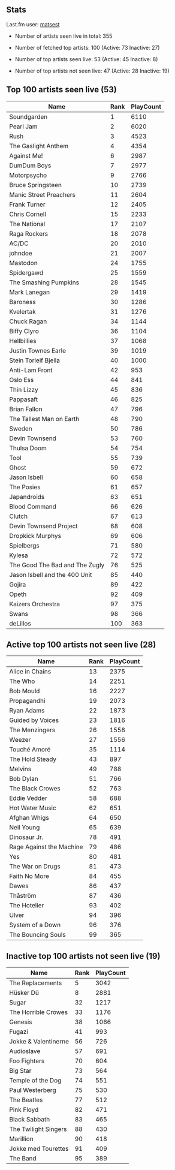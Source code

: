 ## Stats 


Last.fm user: [matsest](https://www.last.fm/user/matsest)

- Number of artists seen live in total: 355

- Number of fetched top artists: 100 (Active: 73 Inactive: 27)

- Number of top artists seen live: 53 (Active: 45 Inactive: 8)

- Number of top artists not seen live: 47 (Active: 28 Inactive: 19)

## Top 100 artists seen live (53)

Name                           | Rank | PlayCount
------------------------------ | ---- | ---------
Soundgarden                    | 1    | 6110     
Pearl Jam                      | 2    | 6020     
Rush                           | 3    | 4523     
The Gaslight Anthem            | 4    | 4354     
Against Me!                    | 6    | 2987     
DumDum Boys                    | 7    | 2977     
Motorpsycho                    | 9    | 2766     
Bruce Springsteen              | 10   | 2739     
Manic Street Preachers         | 11   | 2604     
Frank Turner                   | 12   | 2405     
Chris Cornell                  | 15   | 2233     
The National                   | 17   | 2107     
Raga Rockers                   | 18   | 2078     
AC/DC                          | 20   | 2010     
johndoe                        | 21   | 2007     
Mastodon                       | 24   | 1755     
Spidergawd                     | 25   | 1559     
The Smashing Pumpkins          | 28   | 1545     
Mark Lanegan                   | 29   | 1419     
Baroness                       | 30   | 1286     
Kvelertak                      | 31   | 1276     
Chuck Ragan                    | 34   | 1144     
Biffy Clyro                    | 36   | 1104     
Hellbillies                    | 37   | 1068     
Justin Townes Earle            | 39   | 1019     
Stein Torleif Bjella           | 40   | 1000     
Anti-Lam Front                 | 42   | 953      
Oslo Ess                       | 44   | 841      
Thin Lizzy                     | 45   | 836      
Pappasaft                      | 46   | 825      
Brian Fallon                   | 47   | 796      
The Tallest Man on Earth       | 48   | 790      
Sweden                         | 50   | 786      
Devin Townsend                 | 53   | 760      
Thulsa Doom                    | 54   | 754      
Tool                           | 55   | 739      
Ghost                          | 59   | 672      
Jason Isbell                   | 60   | 658      
The Posies                     | 61   | 657      
Japandroids                    | 63   | 651      
Blood Command                  | 66   | 626      
Clutch                         | 67   | 613      
Devin Townsend Project         | 68   | 608      
Dropkick Murphys               | 69   | 606      
Spielbergs                     | 71   | 580      
Kylesa                         | 72   | 572      
The Good The Bad and The Zugly | 76   | 525      
Jason Isbell and the 400 Unit  | 85   | 440      
Gojira                         | 89   | 422      
Opeth                          | 92   | 409      
Kaizers Orchestra              | 97   | 375      
Swans                          | 98   | 366      
deLillos                       | 100  | 363      

## Active top 100 artists not seen live (28)

Name                     | Rank | PlayCount
------------------------ | ---- | ---------
Alice in Chains          | 13   | 2375     
The Who                  | 14   | 2251     
Bob Mould                | 16   | 2227     
Propagandhi              | 19   | 2073     
Ryan Adams               | 22   | 1873     
Guided by Voices         | 23   | 1816     
The Menzingers           | 26   | 1558     
Weezer                   | 27   | 1556     
Touché Amoré             | 35   | 1114     
The Hold Steady          | 43   | 897      
Melvins                  | 49   | 788      
Bob Dylan                | 51   | 766      
The Black Crowes         | 52   | 763      
Eddie Vedder             | 58   | 688      
Hot Water Music          | 62   | 651      
Afghan Whigs             | 64   | 650      
Neil Young               | 65   | 639      
Dinosaur Jr.             | 78   | 491      
Rage Against the Machine | 79   | 486      
Yes                      | 80   | 481      
The War on Drugs         | 81   | 473      
Faith No More            | 84   | 455      
Dawes                    | 86   | 437      
Thåström                 | 87   | 436      
The Hotelier             | 93   | 402      
Ulver                    | 94   | 396      
System of a Down         | 96   | 376      
The Bouncing Souls       | 99   | 365      

## Inactive top 100 artists not seen live (19)

Name                 | Rank | PlayCount
-------------------- | ---- | ---------
The Replacements     | 5    | 3042     
Hüsker Dü            | 8    | 2881     
Sugar                | 32   | 1217     
The Horrible Crowes  | 33   | 1176     
Genesis              | 38   | 1066     
Fugazi               | 41   | 993      
Jokke & Valentinerne | 56   | 726      
Audioslave           | 57   | 691      
Foo Fighters         | 70   | 604      
Big Star             | 73   | 564      
Temple of the Dog    | 74   | 551      
Paul Westerberg      | 75   | 530      
The Beatles          | 77   | 512      
Pink Floyd           | 82   | 471      
Black Sabbath        | 83   | 465      
The Twilight Singers | 88   | 430      
Marillion            | 90   | 418      
Jokke med Tourettes  | 91   | 409      
The Band             | 95   | 389      
